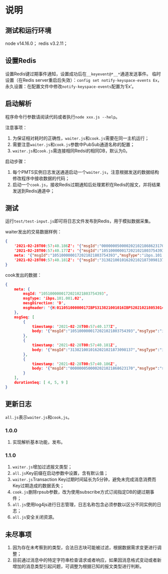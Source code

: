 # 说明

## 测试和运行环境

node v14.16.0；
redis v3.2.11；

## 设置Redis

设置Redis键过期事件通知，设置成功后在`__keyevent@*__*`通道发送事件。
临时设置（在Redis server重启后失效）：`config set notify-keyspace-events Ex`，
永久设置：在配置文件中修改`notify-keyspace-events`配置为‘Ex’。

## 启动解析

程序命令行参数请阅读代码或者执行`node xxx.js --help`。

注意事项：
1. 为保证相对耗时的正确性，`waiter.js`和`cook.js`需要在同一主机运行；
2. 需要注意`waiter.js`和`cook.js`参数中PubSub通道名称的配置；
3. `waiter.js`和`cook.js`需连接相同Redsi的相同DB，默认为0。

启动步骤：
1. 每个PMTS实例日志发送通道启动一个`waiter.js`，注意根据发送的数据结构修改程序中接收数据的代码；
2. 启动一个`cook.js`，接收Redis过期通知后处理累积在Redis的报文，并将结果发送到Redis通道中；

## 测试

运行`test/test-input.js`即可将日志文件发布到Redis，用于模拟数据采集。

waiter发出的交易数据样例：

```json
{
    '2021-02-28T00:57:40.186Z': '{"msgId":"0000000500002021021868623170","msgType":"saps.601.001.01","mesgDirection":"D","msgHeader":"{H:010000        IBPS313821001016IBPS20210218053015XMLsaps.601.001.01     IBPA6014CC8E22247821IBPA6014CC8E222478213D2        }"}',
    '2021-02-28T00:57:40.177Z': '{"msgId":"1051000000172021021803754393","msgType":"ibps.101.001.02","mesgDirection":"D","msgHeader":"{H:01105100000017IBPS313821001016IBPS20210218053014XMLibps.101.001.02     20210218050561986146202102180505619861463D         }"}',
    meta: '{"msgId":"1051000000172021021803754393","msgType":"ibps.101.001.02","mesgDirection":"D","msgHeader":"{H:01105100000017IBPS313821001016IBPS20210218053014XMLibps.101.001.02     20210218050561986146202102180505619861463D         }"}',
    '2021-02-28T00:57:40.181Z': '{"msgId":"3138210010162021021873098137","msgType":"ibps.102.001.01","mesgDirection":"U","msgHeader":"{H:01313821001016IBPS105100000017IBPS20210218053015XMLibps.102.001.01     10162021021873098137101620210218730981373U       X }"}'
}
```

cook发出的数据：

```json
{
    meta: {
        msgId: '1051000000172021021803754393',
        msgType: 'ibps.101.001.02',
        mesgDirection: 'D',
        msgHeader: '{H:01105100000017IBPS313821001016IBPS20210218053014XMLibps.101.001.02     20210218050561986146202102180505619861463D         }'
    },
    msgSeq: [
        {
            timestamp: '2021-02-28T00:57:40.177Z',
            body: '{"msgId":"1051000000172021021803754393","msgType":"ibps.101.001.02","mesgDirection":"D","msgHeader":"{H:01105100000017IBPS313821001016IBPS20210218053014XMLibps.101.001.02     20210218050561986146202102180505619861463D         }"}'
        },
        {
            timestamp: '2021-02-28T00:57:40.181Z',
            body: '{"msgId":"3138210010162021021873098137","msgType":"ibps.102.001.01","mesgDirection":"U","msgHeader":"{H:01313821001016IBPS105100000017IBPS20210218053015XMLibps.102.001.01     10162021021873098137101620210218730981373U       X }"}'
        },
        {
            timestamp: '2021-02-28T00:57:40.186Z',
            body: '{"msgId":"0000000500002021021868623170","msgType":"saps.601.001.01","mesgDirection":"D","msgHeader":"{H:010000        IBPS313821001016IBPS20210218053015XMLsaps.601.001.01     IBPA6014CC8E22247821IBPA6014CC8E222478213D2        }"}'
        }
    ],
    durationSeq: [ 4, 5, 9 ]
}
```

## 更新日志

`all.js`表示`waiter.js`和`cook,js`。

### 1.0.0

1. 实现解析基本功能，发布。

### 1.1.0

1. `waiter.js`增加过滤报文类型；
2. `all.js`Key前缀在启动参数中设置，含有默认值；
3. `waiter.js`Transaction Key过期时间延长为5分钟，避免未完成消息消费而Key过期造成的数据丢失；
4. `cook.js`删除rpsub参数，改为使用subscribe方式订阅指定DB的键过期事件；
5. `all.js`使用log4js进行日志管理，日志名称包含必须参数以区分不同实例的日志；
6. `all.js`安全关闭资源。

## 未尽事项

1. 因为存在未考察到的类型，合法日志块可能被过滤，根据数据需求变更进行调整；
2. 目前通过消息中的特定字符串检查请求或者响应，如果因消息格式变动或者新增加的消息类型引起问题，可调整为根据已知的报文类型进行判断。
